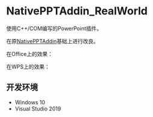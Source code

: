 # NativePPTAddin_RealWorld

使用C++/COM编写的PowerPoint插件。

在原[NativePPTAddin](https://github.com/l2m2/NativePPTAddIn)基础上进行改良。

在Office上的效果：


在WPS上的效果：

## 开发环境

- Windows 10
- Visual Studio 2019
